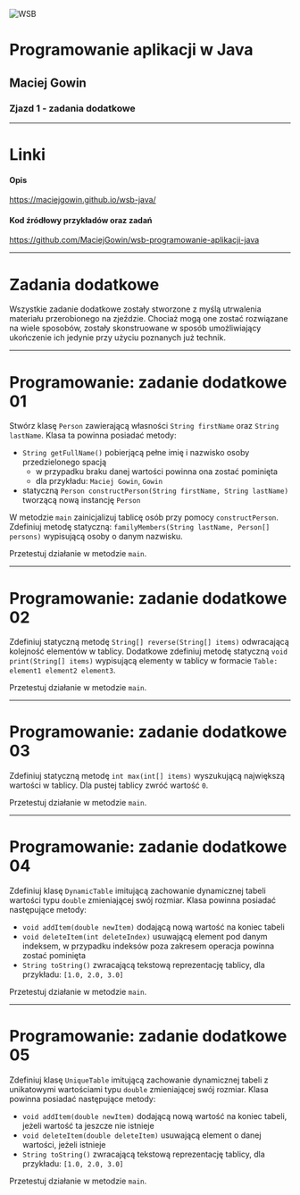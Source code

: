 ![WSB](LOGO)

# Programowanie aplikacji w Java

## Maciej Gowin

### Zjazd 1 - zadania dodatkowe

---

# Linki

#### Opis
https://maciejgowin.github.io/wsb-java/

#### Kod źródłowy przykładów oraz zadań
https://github.com/MaciejGowin/wsb-programowanie-aplikacji-java

---
# Zadania dodatkowe

Wszystkie zadanie dodatkowe zostały stworzone z myślą utrwalenia materiału przerobionego na zjeździe. Chociaż mogą one zostać rozwiązane na wiele sposobów, zostały skonstruowane w sposób umożliwiający ukończenie ich jedynie przy użyciu poznanych już technik.

---
# **Programowanie: zadanie dodatkowe 01**

Stwórz klasę `Person` zawierającą własności `String firstName` oraz `String lastName`. Klasa ta powinna posiadać metody:
- `String getFullName()` pobierjącą pełne imię i nazwisko osoby przedzielonego spacją
  - w przypadku braku danej wartości powinna ona zostać pominięta
  - dla przykładu: `Maciej Gowin`, `Gowin`
- statyczną `Person constructPerson(String firstName, String lastName)` tworzącą nową instancję `Person`

W metodzie `main` zainicjalizuj tablicę osób przy pomocy `constructPerson`. Zdefiniuj metodę statyczną: `familyMembers(String lastName, Person[] persons)` wypisującą osoby o danym nazwisku.

Przetestuj działanie w metodzie `main`.

---
# **Programowanie: zadanie dodatkowe 02**

Zdefiniuj statyczną metodę `String[] reverse(String[] items)` odwracającą kolejność elementów w tablicy. Dodatkowe zdefiniuj metodę statyczną `void print(String[] items)` wypisującą elementy w tablicy w formacie `Table: element1 element2 element3`.

Przetestuj działanie w metodzie `main`.

---
# **Programowanie: zadanie dodatkowe 03**

Zdefiniuj statyczną metodę `int max(int[] items)` wyszukującą największą wartości w tablicy. Dla pustej tablicy zwróć wartość `0`.

Przetestuj działanie w metodzie `main`.

---
# **Programowanie: zadanie dodatkowe 04**

Zdefiniuj klasę `DynamicTable` imitującą zachowanie dynamicznej tabeli wartości typu `double` zmieniającej swój rozmiar. Klasa powinna posiadać następujące metody:
- `void addItem(double newItem)` dodającą nową wartość na koniec tabeli
- `void deleteItem(int deleteIndex)` usuwającą element pod danym indeksem, w przypadku indeksów poza zakresem operacja powinna zostać pominięta
- `String toString()` zwracającą tekstową reprezentację tablicy, dla przykładu: `[1.0, 2.0, 3.0]`

Przetestuj działanie w metodzie `main`.

---
# **Programowanie: zadanie dodatkowe 05**

Zdefiniuj klasę `UniqueTable` imitującą zachowanie dynamicznej tabeli z unikatowymi wartościami typu `double` zmieniającej swój rozmiar. Klasa powinna posiadać następujące metody:
- `void addItem(double newItem)` dodającą nową wartość na koniec tabeli, jeżeli wartość ta jeszcze nie istnieje
- `void deleteItem(double deleteItem)` usuwającą element o danej wartości, jeżeli istnieje
- `String toString()` zwracającą tekstową reprezentację tablicy, dla przykładu: `[1.0, 2.0, 3.0]`

Przetestuj działanie w metodzie `main`.
